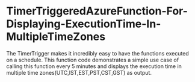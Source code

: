 # TimerTriggeredAzureFunction-For-Displaying-ExecutionTime-In-MultipleTimeZones

The TimerTrigger makes it incredibly easy to have the functions executed on a schedule. 
This function code demonstrates a simple use case of calling this function every 5 minutes and displays the execution time in multiple time zones(UTC,IST,EST,PST,CST,GST) as output.

